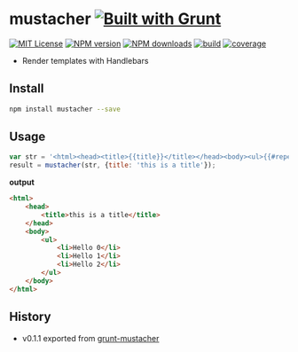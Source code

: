 # mustacher [![Built with Grunt][grunt-img]](http://gruntjs.com/)

[![MIT License][license-img]][license-url] [![NPM version][npm-version-img]][npm-url] [![NPM downloads][npm-downloads-img]][npm-url] [![build][travis-img]][travis-url] [![coverage][coverall-img]][coverall-url]

* Render templates with Handlebars

## Install

```bash
npm install mustacher --save
```

## Usage

```javascript
var str = '<html><head><title>{{title}}</title></head><body><ul>{{#repeat 3}}<li>Hello {{@index}}</li>{{/repeat}}</ul></body></html>';
result = mustacher(str, {title: 'this is a title'});
```

**output**

```html
<html>
    <head>
        <title>this is a title</title>
    </head>
    <body>
        <ul>
            <li>Hello 0</li>
            <li>Hello 1</li>
            <li>Hello 2</li>
        </ul>
    </body>
</html>
```

## History

- v0.1.1 exported from [grunt-mustacher](https://www.npmjs.com/package/grunt-mustacher)

[grunt-img]: https://cdn.gruntjs.com/builtwith.png
[license-img]: http://img.shields.io/badge/license-MIT-blue.svg?style=flat-square
[license-url]: LICENSE-MIT

[coverall-url]: https://coveralls.io/r/sixertoy/mustacher
[coverall-img]: https://img.shields.io/coveralls/sixertoy/mustacher.svg?style=flat-square

[travis-url]: https://travis-ci.org/sixertoy/mustacher
[travis-img]: http://img.shields.io/travis/sixertoy/mustacher.svg?style=flat-square

[npm-url]: https://npmjs.org/package/generator-gruntproject
[npm-version-img]: http://img.shields.io/npm/v/mustacher.svg?style=flat-square
[npm-downloads-img]: http://img.shields.io/npm/dm/mustacher.svg?style=flat-square
